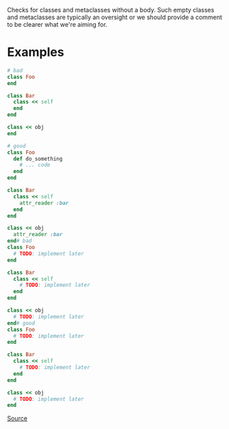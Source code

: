 
Checks for classes and metaclasses without a body.
Such empty classes and metaclasses are typically an oversight or we should provide a comment
to be clearer what we're aiming for.

# Examples

```ruby
# bad
class Foo
end

class Bar
  class << self
  end
end

class << obj
end

# good
class Foo
  def do_something
    # ... code
  end
end

class Bar
  class << self
    attr_reader :bar
  end
end

class << obj
  attr_reader :bar
end# bad
class Foo
  # TODO: implement later
end

class Bar
  class << self
    # TODO: implement later
  end
end

class << obj
  # TODO: implement later
end# good
class Foo
  # TODO: implement later
end

class Bar
  class << self
    # TODO: implement later
  end
end

class << obj
  # TODO: implement later
end
```

[Source](http://www.rubydoc.info/gems/rubocop/RuboCop/Cop/Lint/EmptyClass)